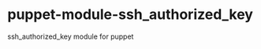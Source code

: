 puppet-module-ssh_authorized_key
================================

ssh_authorized_key module for puppet